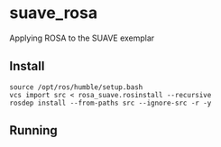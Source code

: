 # suave_rosa
Applying ROSA to the SUAVE exemplar

## Install

```
source /opt/ros/humble/setup.bash
vcs import src < rosa_suave.rosinstall --recursive
rosdep install --from-paths src --ignore-src -r -y
```

## Running
